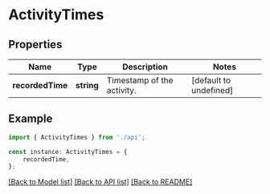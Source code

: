 # ActivityTimes


## Properties

Name | Type | Description | Notes
------------ | ------------- | ------------- | -------------
**recordedTime** | **string** | Timestamp of the activity. | [default to undefined]

## Example

```typescript
import { ActivityTimes } from './api';

const instance: ActivityTimes = {
    recordedTime,
};
```

[[Back to Model list]](../README.md#documentation-for-models) [[Back to API list]](../README.md#documentation-for-api-endpoints) [[Back to README]](../README.md)
